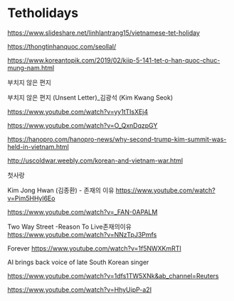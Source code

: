 # Tetholidays

https://www.slideshare.net/linhlantrang15/vietnamese-tet-holiday

https://thongtinhanquoc.com/seollal/

https://www.koreantopik.com/2019/02/kiip-5-141-tet-o-han-quoc-chuc-mung-nam.html


부치지 않은 편지

부치지 않은 편지 (Unsent Letter)_김광석 (Kim Kwang Seok)

https://www.youtube.com/watch?v=yy1tTIsXEj4

https://www.youtube.com/watch?v=O_QxnDqzpGY

https://hanopro.com/hanopro-news/why-second-trump-kim-summit-was-held-in-vietnam.html

http://uscoldwar.weebly.com/korean-and-vietnam-war.html

첫사랑

Kim Jong Hwan (김종환) - 존재의 이유
https://www.youtube.com/watch?v=Pim5HHyl6Eo

https://www.youtube.com/watch?v=_FAN-0APALM

Two Way Street -Reason To Live존재의이유
https://www.youtube.com/watch?v=NNzTpJ3Pmfs

Forever
https://www.youtube.com/watch?v=1f5NWXKmRTI

AI brings back voice of late South Korean singer

https://www.youtube.com/watch?v=1dfs1TW5XNk&ab_channel=Reuters

https://www.youtube.com/watch?v=HhyUipP-a2I

